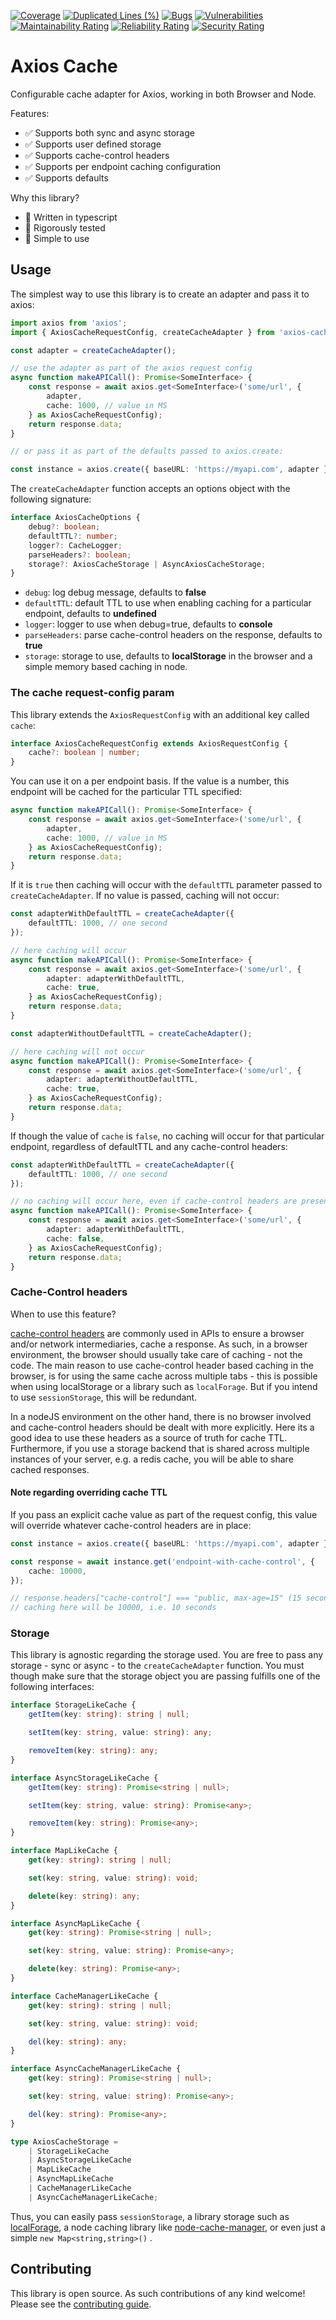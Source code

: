 [![Coverage](https://sonarcloud.io/api/project_badges/measure?project=Goldziher_axios-cache&metric=coverage)](https://sonarcloud.io/summary/new_code?id=Goldziher_axios-cache)
[![Duplicated Lines (%)](https://sonarcloud.io/api/project_badges/measure?project=Goldziher_axios-cache&metric=duplicated_lines_density)](https://sonarcloud.io/summary/new_code?id=Goldziher_axios-cache)
[![Bugs](https://sonarcloud.io/api/project_badges/measure?project=Goldziher_axios-cache&metric=bugs)](https://sonarcloud.io/summary/new_code?id=Goldziher_axios-cache)
[![Vulnerabilities](https://sonarcloud.io/api/project_badges/measure?project=Goldziher_axios-cache&metric=vulnerabilities)](https://sonarcloud.io/summary/new_code?id=Goldziher_axios-cache)
[![Maintainability Rating](https://sonarcloud.io/api/project_badges/measure?project=Goldziher_axios-cache&metric=sqale_rating)](https://sonarcloud.io/summary/new_code?id=Goldziher_axios-cache)
[![Reliability Rating](https://sonarcloud.io/api/project_badges/measure?project=Goldziher_axios-cache&metric=reliability_rating)](https://sonarcloud.io/summary/new_code?id=Goldziher_axios-cache)
[![Security Rating](https://sonarcloud.io/api/project_badges/measure?project=Goldziher_axios-cache&metric=security_rating)](https://sonarcloud.io/summary/new_code?id=Goldziher_axios-cache)

# Axios Cache

Configurable cache adapter for Axios, working in both Browser and Node.

Features:

-   ✅ Supports both sync and async storage
-   ✅ Supports user defined storage
-   ✅ Supports cache-control headers
-   ✅ Supports per endpoint caching configuration
-   ✅ Supports defaults

Why this library?

-   💯 Written in typescript
-   💯 Rigorously tested
-   💯 Simple to use

## Usage

The simplest way to use this library is to create an adapter and pass it to axios:

```typescript
import axios from 'axios';
import { AxiosCacheRequestConfig, createCacheAdapter } from 'axios-cache';

const adapter = createCacheAdapter();

// use the adapter as part of the axios request config
async function makeAPICall(): Promise<SomeInterface> {
    const response = await axios.get<SomeInterface>('some/url', {
        adapter,
        cache: 1000, // value in MS
    } as AxiosCacheRequestConfig);
    return response.data;
}

// or pass it as part of the defaults passed to axios.create:

const instance = axios.create({ baseURL: 'https://myapi.com', adapter });
```

The `createCacheAdapter` function accepts an options object with the following signature:

```typescript
interface AxiosCacheOptions {
    debug?: boolean;
    defaultTTL?: number;
    logger?: CacheLogger;
    parseHeaders?: boolean;
    storage?: AxiosCacheStorage | AsyncAxiosCacheStorage;
}
```

-   `debug`: log debug message, defaults to **false**
-   `defaultTTL`: default TTL to use when enabling caching for a particular endpoint, defaults to **undefined**
-   `logger`: logger to use when debug=true, defaults to **console**
-   `parseHeaders`: parse cache-control headers on the response, defaults to **true**
-   `storage`: storage to use, defaults to **localStorage** in the browser and a simple memory based caching in node.

### The cache request-config param

This library extends the `AxiosRequestConfig` with an additional key called `cache`:

```typescript
interface AxiosCacheRequestConfig extends AxiosRequestConfig {
    cache?: boolean | number;
}
```

You can use it on a per endpoint basis. If the value is a number, this endpoint will be cached for the particular TTL
specified:

```typescript
async function makeAPICall(): Promise<SomeInterface> {
    const response = await axios.get<SomeInterface>('some/url', {
        adapter,
        cache: 1000, // value in MS
    } as AxiosCacheRequestConfig);
    return response.data;
}
```

If it is `true` then caching will occur with the `defaultTTL` parameter passed to `createCacheAdapter`. If no value is
passed, caching will not occur:

```typescript
const adapterWithDefaultTTL = createCacheAdapter({
    defaultTTL: 1000, // one second
});

// here caching will occur
async function makeAPICall(): Promise<SomeInterface> {
    const response = await axios.get<SomeInterface>('some/url', {
        adapter: adapterWithDefaultTTL,
        cache: true,
    } as AxiosCacheRequestConfig);
    return response.data;
}

const adapterWithoutDefaultTTL = createCacheAdapter();

// here caching will not occur
async function makeAPICall(): Promise<SomeInterface> {
    const response = await axios.get<SomeInterface>('some/url', {
        adapter: adapterWithoutDefaultTTL,
        cache: true,
    } as AxiosCacheRequestConfig);
    return response.data;
}
```

If though the value of `cache` is `false`, no caching will occur for that particular endpoint, regardless of defaultTTL
and any cache-control headers:

```typescript
const adapterWithDefaultTTL = createCacheAdapter({
    defaultTTL: 1000, // one second
});

// no caching will occur here, even if cache-control headers are present
async function makeAPICall(): Promise<SomeInterface> {
    const response = await axios.get<SomeInterface>('some/url', {
        adapter: adapterWithDefaultTTL,
        cache: false,
    } as AxiosCacheRequestConfig);
    return response.data;
}
```

### Cache-Control headers

When to use this feature?

[cache-control headers](https://developer.mozilla.org/en-US/docs/Web/HTTP/Headers/Cache-Control) are commonly used in
APIs to ensure a browser and/or network intermediaries, cache a response. As such, in a browser environment, the browser
should usually take care of caching - not the code. The main reason to use cache-control header based caching in the
browser, is for using the same cache across multiple tabs - this is possible when using localStorage or a library such
as `localForage`. But if you intend to use `sessionStorage`, this will be redundant.

In a nodeJS environment on the other hand, there is no browser involved and cache-control headers should be dealt with
more explicitly. Here its a good idea to use these headers as a source of truth for cache TTL. Furthermore, if you use a
storage backend that is shared across multiple instances of your server, e.g. a redis cache, you will be able to share
cached responses.

#### Note regarding overriding cache TTL

If you pass an explicit cache value as part of the request config, this value will override whatever cache-control
headers are in place:

```typescript
const instance = axios.create({ baseURL: 'https://myapi.com', adapter });

const response = await instance.get('endpoint-with-cache-control', {
    cache: 10000,
});

// response.headers["cache-control"] === "public, max-age=15" (15 seconds)
// caching here will be 10000, i.e. 10 seconds
```

### Storage

This library is agnostic regarding the storage used. You are free to pass any storage - sync or async - to
the `createCacheAdapter` function. You must though make sure that the storage object you are passing fulfills one of the
following interfaces:

```typescript
interface StorageLikeCache {
    getItem(key: string): string | null;

    setItem(key: string, value: string): any;

    removeItem(key: string): any;
}

interface AsyncStorageLikeCache {
    getItem(key: string): Promise<string | null>;

    setItem(key: string, value: string): Promise<any>;

    removeItem(key: string): Promise<any>;
}

interface MapLikeCache {
    get(key: string): string | null;

    set(key: string, value: string): void;

    delete(key: string): any;
}

interface AsyncMapLikeCache {
    get(key: string): Promise<string | null>;

    set(key: string, value: string): Promise<any>;

    delete(key: string): Promise<any>;
}

interface CacheManagerLikeCache {
    get(key: string): string | null;

    set(key: string, value: string): void;

    del(key: string): any;
}

interface AsyncCacheManagerLikeCache {
    get(key: string): Promise<string | null>;

    set(key: string, value: string): Promise<any>;

    del(key: string): Promise<any>;
}

type AxiosCacheStorage =
    | StorageLikeCache
    | AsyncStorageLikeCache
    | MapLikeCache
    | AsyncMapLikeCache
    | CacheManagerLikeCache
    | AsyncCacheManagerLikeCache;
```

Thus, you can easily pass `sessionStorage`, a library storage such as [
localForage](https://www.npmjs.com/package/localforage), a node caching library
like [node-cache-manager](https://www.npmjs.com/package/cache-manager), or even just a simple `new Map<string,string>()`
.

## Contributing

This library is open source. As such contributions of any kind welcome! Please see
the [contributing guide](CONTRIBUTING.md).
